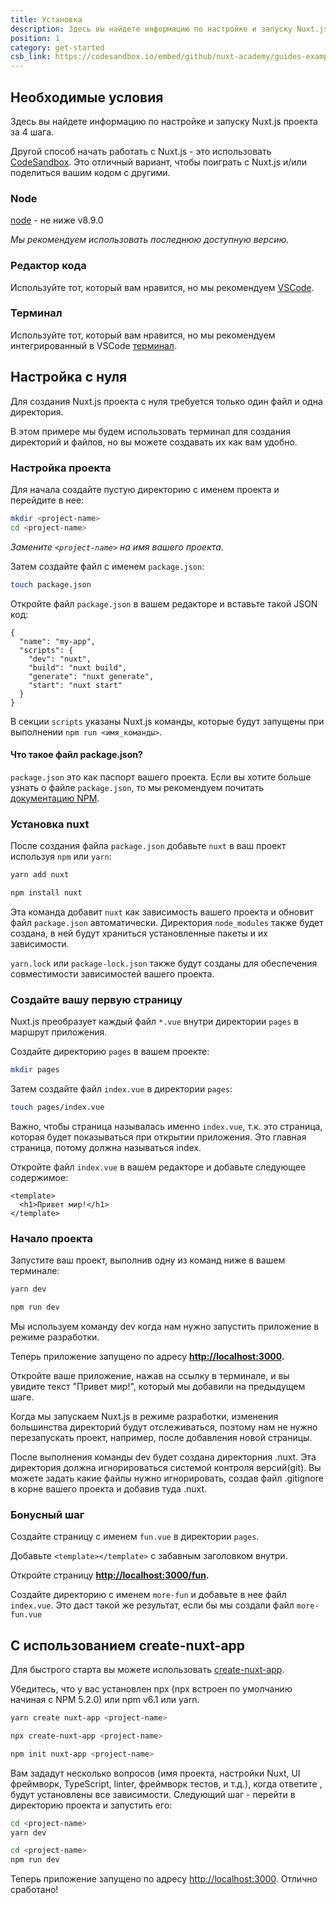 ```yaml
---
title: Установка
description: Здесь вы найдете информацию по настройке и запуску Nuxt.js проекта за 4 шага.
position: 1
category: get-started
csb_link: https://codesandbox.io/embed/github/nuxt-academy/guides-examples/tree/master/01_get_started/01_installation?fontsize=14&hidenavigation=1&theme=dark
---
```


## Необходимые условия

Здесь вы найдете информацию по настройке и запуску Nuxt.js проекта за 4 шага.

<base-alert type="info">

Другой способ начать работать с Nuxt.js - это использовать [CodeSandbox](https://template.nuxtjs.org). Это отличный вариант, чтобы поиграть с Nuxt.js и/или поделиться вашим кодом с другими.

</base-alert>

### Node

[node](https://nodejs.org/en/download/) - не ниже v8.9.0

_Мы рекомендуем использовать последнюю доступную версию._

### Редактор кода

Используйте тот, который вам нравится, но мы рекомендуем [VSCode](https://code.visualstudio.com/).

### Терминал

Используйте тот, который вам нравится, но мы рекомендуем интегрированный в VSCode [терминал](https://code.visualstudio.com/docs/editor/integrated-terminal).

## Настройка с нуля

Для создания Nuxt.js проекта с нуля требуется только один файл и одна директория.

В этом примере мы будем использовать терминал для создания директорий и файлов, но вы можете создавать их как вам удобно.

### Настройка проекта

Для начала создайте пустую директорию с именем проекта и перейдите в нее:

```bash
mkdir <project-name>
cd <project-name>
```

_Замените `<project-name>` на имя вашего проекта._

Затем создайте файл с именем `package.json`:

```bash
touch package.json
```

Откройте файл `package.json` в вашем редакторе и вставьте такой JSON код:

```json{}[package.json]
{
  "name": "my-app",
  "scripts": {
    "dev": "nuxt",
    "build": "nuxt build",
    "generate": "nuxt generate",
    "start": "nuxt start"
  }
}
```

В секции `scripts` указаны Nuxt.js команды, которые будут запущены при выполнении `npm run <имя_команды>`.

#### **Что такое файл package.json?**

`package.json` это как паспорт вашего проекта. Если вы хотите больше узнать о файле `package.json`, то мы рекомендуем почитать [документацию NPM](https://docs.npmjs.com/creating-a-package-json-file).

### Установка nuxt

После создания файла `package.json` добавьте `nuxt` в ваш проект используя `npm` или `yarn`:

<code-group>
  <code-block label="Yarn" active>

```bash
yarn add nuxt
```

  </code-block>
  <code-block label="NPM">

```bash
npm install nuxt
```

  </code-block>
</code-group>

Эта команда добавит `nuxt` как зависимость вашего проекта и обновит файл `package.json` автоматически. Директория `node_modules` также будет создана, в ней будут храниться установленные пакеты и их зависимости.

<base-alert type="info">

`yarn.lock` или `package-lock.json` также будут созданы для обеспечения совместимости зависимостей вашего проекта.

</base-alert>

### Создайте вашу первую страницу

Nuxt.js преобразует каждый файл `*.vue` внутри директории `pages` в маршрут приложения.

Создайте директорию `pages` в вашем проекте:

```bash
mkdir pages
```

Затем создайте файл `index.vue` в директории `pages`:

```bash
touch pages/index.vue
```

Важно, чтобы страница называлась именно `index.vue`, т.к. это страница, которая будет показываться при открытии приложения. Это главная страница, потому должна называться index.

Откройте файл `index.vue` в вашем редакторе и добавьте следующее содержимое:

```html{}[pages/index.vue]
<template>
  <h1>Привет мир!</h1>
</template>
```

### Начало проекта

Запустите ваш проект, выполнив одну из команд ниже в вашем терминале:

<code-group>
  <code-block label="Yarn" active>

```bash
yarn dev
```

  </code-block>
  <code-block label="NPM">

```bash
npm run dev
```

  </code-block>
</code-group>

<base-alert type="info">

Мы используем команду dev когда нам нужно запустить приложение в режиме разработки.

</base-alert>

Теперь приложение запущено по адресу **[http://localhost:3000](http://localhost:3000/).**

Откройте ваше приложение, нажав на ссылку в терминале, и вы увидите текст "Привет мир!", который мы добавили на предыдущем шаге.

<base-alert type="info">

Когда мы запускаем Nuxt.js в режиме разработки, изменения большинства директорий будут отслеживаться, поэтому нам не нужно перезапускать проект, например, после добавления новой страницы.

</base-alert>

<base-alert type="warning">

После выполнения команды dev будет создана директорния .nuxt. Эта директория должна игнорироваться системой контроля версий(git). Вы можете задать какие файлы нужно игнорировать, создав файл .gitignore в корне вашего проекта и добавив туда .nuxt.

</base-alert>

### Бонусный шаг

Создайте страницу с именем `fun.vue` в директории `pages`.

Добавьте `<template></template>` с забавным заголовком внутри.

Откройте страницу **[http://localhost:3000/fun](http://localhost:3000/fun).**

<base-alert type="info">

Создайте директорию с именем `more-fun` и добавьте в нее файл `index.vue`. Это даст такой же результат, если бы мы создали файл `more-fun.vue`

</base-alert>

<app-modal>
  <code-sandbox  :src="csb_link"></code-sandbox>
</app-modal>

## С использованием create-nuxt-app

Для быстрого старта вы можете использовать [create-nuxt-app](https://github.com/nuxt/create-nuxt-app).

Убедитесь, что у вас установлен npx (npx встроен по умолчанию начиная с NPM 5.2.0) или npm v6.1 или yarn.

<code-group>
  <code-block label="Yarn" active>

```bash
yarn create nuxt-app <project-name>
```

  </code-block>
  <code-block label="NPX">

```bash
npx create-nuxt-app <project-name>
```

  </code-block>
    <code-block label="NPM">

```bash
npm init nuxt-app <project-name>
```

  </code-block>

</code-group>

Вам зададут несколько вопросов (имя проекта, настройки Nuxt, UI фреймворк, TypeScript, linter, фреймворк тестов, и т.д.), когда ответите , будут установлены все зависимости. Следующий шаг - перейти в директорию проекта и запустить его:

<code-group>
  <code-block label="Yarn" active>

```bash
cd <project-name>
yarn dev
```

  </code-block>
  <code-block label="NPM">

```bash
cd <project-name>
npm run dev
```

  </code-block>
</code-group>

Теперь приложение запущено по адресу [http://localhost:3000](http://localhost:3000). Отлично сработано!
